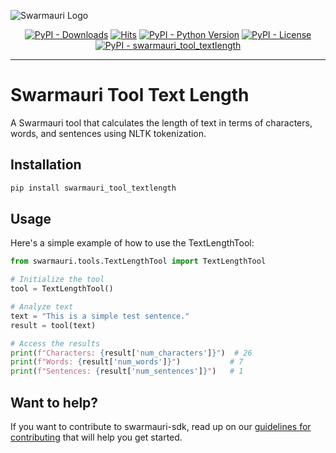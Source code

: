 
![Swarmauri Logo](https://res.cloudinary.com/dbjmpekvl/image/upload/v1730099724/Swarmauri-logo-lockup-2048x757_hww01w.png)

<p align="center">
    <a href="https://pypi.org/project/swarmauri_tool_textlength/">
        <img src="https://img.shields.io/pypi/dm/swarmauri_tool_textlength" alt="PyPI - Downloads"/></a>
    <a href="https://hits.sh/github.com/swarmauri/swarmauri-sdk/tree/master/pkgs/community/swarmauri_tool_textlength/">
        <img alt="Hits" src="https://hits.sh/github.com/swarmauri/swarmauri-sdk/tree/master/pkgs/community/swarmauri_tool_textlength.svg"/></a>
    <a href="https://pypi.org/project/swarmauri_tool_textlength/">
        <img src="https://img.shields.io/pypi/pyversions/swarmauri_tool_textlength" alt="PyPI - Python Version"/></a>
    <a href="https://pypi.org/project/swarmauri_tool_textlength/">
        <img src="https://img.shields.io/pypi/l/swarmauri_tool_textlength" alt="PyPI - License"/></a>
    <a href="https://pypi.org/project/swarmauri_tool_textlength/">
        <img src="https://img.shields.io/pypi/v/swarmauri_tool_textlength?label=swarmauri_tool_textlength&color=green" alt="PyPI - swarmauri_tool_textlength"/></a>
</p>

---

# Swarmauri Tool Text Length

A Swarmauri tool that calculates the length of text in terms of characters, words, and sentences using NLTK tokenization.

## Installation

```bash
pip install swarmauri_tool_textlength
```

## Usage
Here's a simple example of how to use the TextLengthTool:

```python
from swarmauri.tools.TextLengthTool import TextLengthTool

# Initialize the tool
tool = TextLengthTool()

# Analyze text
text = "This is a simple test sentence."
result = tool(text)

# Access the results
print(f"Characters: {result['num_characters']}")  # 26
print(f"Words: {result['num_words']}")           # 7
print(f"Sentences: {result['num_sentences']}")   # 1
```

## Want to help?

If you want to contribute to swarmauri-sdk, read up on our [guidelines for contributing](https://github.com/swarmauri/swarmauri-sdk/blob/master/contributing.md) that will help you get started.


